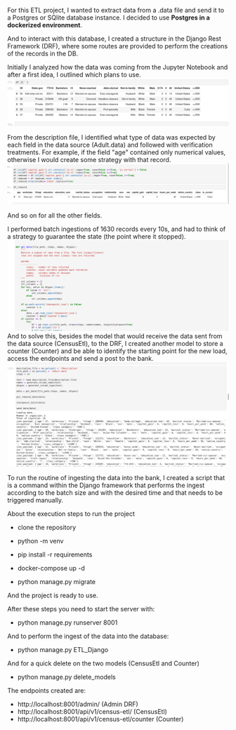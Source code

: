 For this ETL project, I wanted to extract data from a .data file and send it to a Postgres or SQlite database instance.
I decided to use **Postgres in a dockerized environment**.

And to interact with this database, I created a structure in the Django Rest Framework (DRF), where some routes are provided to perform the creations of the records in the DB.

Initially I analyzed how the data was coming from the Jupyter Notebook and after a first idea, I outlined which plans to use.
![alt text](https://github.com/Bereoff/etl_project/blob/main/images/df_jupyter.png "previous data analysis")

From the description file, I identified what type of data was expected by each field in the data source (Adult.data) and followed with verification treatments. For example, if the field "age" contained only numerical values, otherwise I would create some strategy with that record.
![alt text](https://github.com/Bereoff/etl_project/blob/main/images/df_regex_jupyter.png "check data consistency according to field")

And so on for all the other fields.

I performed batch ingestions of 1630 records every 10s, and had to think of a strategy to guarantee the state (the point where it stopped). 
![alt text](https://github.com/Bereoff/etl_project/blob/main/images/desev_jupyter.png "function for batch data")
And to solve this, besides the model that would receive the data sent from the data source (CensusEtl), to the DRF, I created another model to store a counter (Counter) and be able to identify the starting point for the new load, access the endpoints and send a post to the bank.
![alt text](https://github.com/Bereoff/etl_project/blob/main/images/testes_jupyter.png "payload sent in the post of the data in the bank")

To run the routine of ingesting the data into the bank, I created a script that is a command within the Django framework that performs the ingest according to the batch size and with the desired time and that needs to be triggered manually.

About the execution steps to run the project

* clone the repository

* python -m venv

* pip install -r requirements

* docker-compose up -d

* python manage.py migrate

And the project is ready to use.

After these steps you need to start the server with:
* python manage.py runserver 8001

And to perform the ingest of the data into the database:
* python manage.py ETL_Django

And for a quick delete on the two models (CensusEtl and Counter)
* python manage.py delete_models

The endpoints created are:
* http://localhost:8001/admin/ (Admin DRF)
* http://localhost:8001/api/v1/census-etl/ (CensusEtl)
* http://localhost:8001/api/v1/census-etl/counter (Counter)

